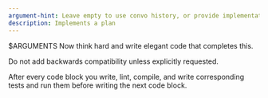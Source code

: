 ```yaml
---
argument-hint: Leave empty to use convo history, or provide implementation plan as context
description: Implements a plan
---
```

$ARGUMENTS
Now think hard and write elegant code that completes this.

Do not add backwards compatibility unless explicitly requested.

After every code block you write, lint, compile, and write corresponding tests and run them before writing the next code block.